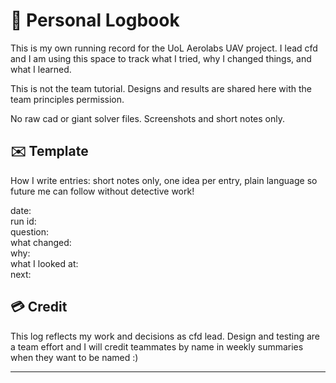 # 📓 Personal Logbook
This is my own running record for the UoL Aerolabs UAV project. I lead cfd and I am using this space to track what I tried, why I changed things, and what I learned.  

This is not the team tutorial. Designs and results are shared here with the team principles permission.   

No raw cad or giant solver files. Screenshots and short notes only.

## ✉️ Template
How I write entries: short notes only, one idea per entry, plain language so future me can follow without detective work! 

date:  
run id:  
question:  
what changed:  
why:  
what I looked at:   
next:  

## 💳 Credit 
This log reflects my work and decisions as cfd lead. Design and testing are a team effort and I will credit teammates by name in weekly summaries when they want to be named :)

--- 


